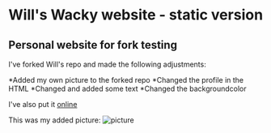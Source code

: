 # Will's Wacky website - static version
## Personal website for fork testing

I've forked Will's repo and made the following adjustments:

*Added my own picture to the forked repo
*Changed the profile in the HTML
*Changed and added some text
*Changed the backgroundcolor

I've also put it [online](https://jiskavanbeelen.github.io/will-wacky-website/)

This was my added picture:
![picture](/img/pokee.jpg)

